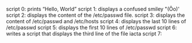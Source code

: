 script 0: prints “Hello, World”
script 1: displays a confused smiley "(Ôo)'
script 2: displays the content of the /etc/passwd file.
script 3: displays the content of /etc/passwd and /etc/hosts
script 4: displays the last 10 lines of /etc/passwd 
script 5: displays the first 10 lines of /etc/passwd
script 6: writes a script that displays the third line of the file iacta
script 7: 
